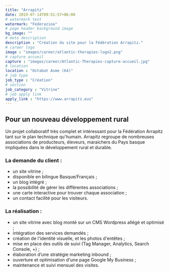 ```yaml
---
title: "Arrapitz"
date: 2019-07-14T09:51:57+06:00
# watermark text
watermark: "Federazioa"
# page header background image
bg_image: ""
# meta description
description : "Création du site pour la Fédération Arrapitz."
# career logo
image : "images/career/atlantic-therapies-logo2.png"
# capture accueil
capture : "images/career/Atlantic-Therapies-capture-accueil.jpg"
# location
location : "Ostabat Asme (64)"
# job type
job_type : "Création"
# section
job_category : "Vitrine"
# job apply link
apply_link : "https://www.arrapitz.eus"
---
```



## Pour un nouveau développement rural

Un projet collaboratif très complet et intéressant pour la Fédération Arrapitz tant sur le plan technique qu'humain. Arrapitz regroupe de nombreuses associations de producteurs, éleveurs, maraichers du Pays basque impliquées dans le développement rural et durable.


### La demande du client :

* un site vitrine ;
* disponible en bilingue Basque/Français ;
* un blog intégré ;
* la possibilité de gérer les différentes associations ;
* une carte interactive pour trouver chaque association ;
* un contact facilité pour les visiteurs.


### La réalisation :

* un site vitrine avec blog monté sur un CMS Wordpress allégé et optimisé ;
* intégration des services demandés ;
* création de l'identité visuelle, et les photos d'entêtes ;
* mise en place des outils de suivi (Tag Manager, Analytics, Search Console, +) ;
* élaboration d’une stratégie marketing inbound ;
* ouverture et optimisation d'une page Google My Business ;
* maintenance et suivi mensuel des visites.
